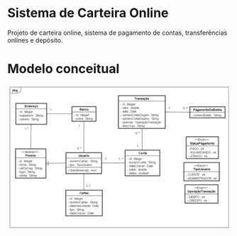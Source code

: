 ﻿# Sistema de Carteira Online
Projeto de carteira online, sistema de pagamento de contas, transferências onlines e depósito.

# Modelo conceitual

![alt text](https://github.com/erickluz/wallet/blob/master/Documenta%C3%A7%C3%A3o/wallet.png)








